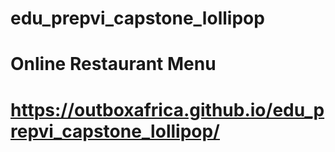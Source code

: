 # edu_prepvi_capstone_lollipop

# Online Restaurant Menu

# https://outboxafrica.github.io/edu_prepvi_capstone_lollipop/

